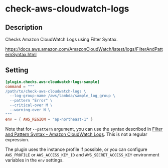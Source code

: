 # check-aws-cloudwatch-logs

## Description

Checks Amazon CloudWatch Logs using Filter Syntax.

https://docs.aws.amazon.com/AmazonCloudWatch/latest/logs/FilterAndPatternSyntax.html

## Setting

```toml
[plugin.checks.aws-cloudwatch-logs-sample]
command = """
/path/to/check-aws-cloudwatch-logs \
  --log-group-name /aws/lambda/sample_log_group \
  --pattern "Error" \
  --critical-over M \
  --warning-over N \
"""
env = { AWS_REGION = "ap-northeast-1" }
```

Note that for `--pattern` argument, you can use the syntax described in [Filter and Pattern Syntax - Amazon CloudWatch Logs](https://docs.aws.amazon.com/AmazonCloudWatch/latest/logs/FilterAndPatternSyntax.html). This is not a regular expression.

The plugin uses the instance profile if possible, or you can configure `AWS_PROFILE` or `AWS_ACCESS_KEY_ID` and `AWS_SECRET_ACCESS_KEY` environment variables in the `env` settings.
